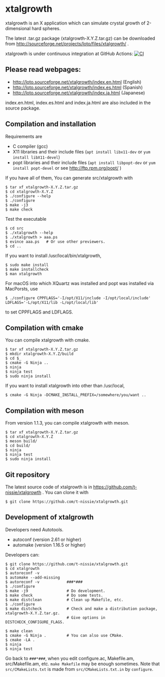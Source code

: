 xtalgrowth
==========
xtalgrowth is an X application which can simulate crystal
growth of 2-dimensional hard spheres.

The latest .tar.gz package (xtalgrowth-X.Y.Z.tar.gz) can be downloaded from
http://sourceforge.net/projects/loto/files/xtalgrowth/ .

<!-- xtalgrowth is under continuous integration at Travis CI: [![Build Status](https://travis-ci.com/t-nissie/xtalgrowth.svg?branch=master)](https://travis-ci.com/github/t-nissie/xtalgrowth) -->

xtalgrowth is under continuous integration at GitHub Actions:
[![CI](https://github.com/t-nissie/xtalgrowth/workflows/CI/badge.svg)](https://github.com/t-nissie/xtalgrowth/actions)

## Please read webpages:

* http://loto.sourceforge.net/xtalgrowth/index.en.html (English)
* http://loto.sourceforge.net/xtalgrowth/index.es.html (Spanish)
* http://loto.sourceforge.net/xtalgrowth/index.ja.html (Japanese)

index.en.html, index.es.html and index.ja.html are also included in the source package.

## Compilation and installation
Requirements are

* C compiler (gcc)
* X11 libraries and their include files (`apt install libx11-dev` or `yum install libX11-devel`)
* popt libraries and their include files (`apt install libpopt-dev` or `yum install popt-devel` or see http://ftp.rpm.org/popt/ )

If you have all of them, You can generate src/xtalgrowth with

    $ tar xf xtalgrowth-X.Y.Z.tar.gz
    $ cd xtalgrowth-X.Y.Z
    $ ./configure --help
    $ ./configure
    $ make -j3
    $ make check

Test the executable

    $ cd src
    $ ./xtalgrowth --help
    $ ./xtalgrowth > aaa.ps
    $ evince aaa.ps   # Or use other previewers.
    $ cd ..

If you want to install /usr/local/bin/xtalgrowth,

    $ sudo make install
    $ make installcheck
    $ man xtalgrowth

For macOS into which XQuartz was installed and popt was installed via MacPorsts, use

    $ ./configure CPPFLAGS='-I/opt/X11/include -I/opt/local/include' LDFLAGS='-L/opt/X11/lib -L/opt/local/lib'

to set CPPFLAGS and LDFLAGS.

## Compilation with cmake
You can compile xtalgrowth with cmake.

    $ tar xf xtalgrowth-X.Y.Z.tar.gz
    $ mkdir xtalgrowth-X.Y.Z/build
    $ cd $_
    $ cmake -G Ninja ..
    $ ninja
    $ ninja test
    $ sudo ninja install

If you want to install xtalgrowth into other than /usr/local,

    $ cmake -G Ninja -DCMAKE_INSTALL_PREFIX=/somewhere/you/want ..

## Compilation with meson
From version 1.1.3, you can compile xtalgrowth with meson.

    $ tar xf xtalgrowth-X.Y.Z.tar.gz
    $ cd xtalgrowth-X.Y.Z
    $ meson build/
    $ cd build/
    $ ninja
    $ ninja test
    $ sudo ninja install


## Git repository
The latest source code of xtalgrowth is in https://github.com/t-nissie/xtalgrowth .
You can clone it with

    $ git clone https://github.com/t-nissie/xtalgrowth.git

## Development of xtalgrowth
Developers need Autotools.

* autoconf (version 2.61 or higher)
* automake (version 1.16.5 or higher)

Developers can:

    $ git clone https://github.com/t-nissie/xtalgrowth.git
    $ cd xtalgrowth
    $ autoreconf -v
    $ automake --add-missing
    $ autoreconf -v            ###*###
    $ ./configure
    $ make -j9                 # Do development.
    $ make check               # Do some tests.
    $ make distclean           # Clean up Makefile, etc.
    $ ./configure
    $ make distcheck           # Check and make a distribution package, xtalgrowth-X.Y.Z.tar.gz.
                               # Give options in DISTCHECK_CONFIGURE_FLAGS.
    
    $ make clean
    $ cmake -G Ninja .         # You can also use CMake.
    $ cmake -LA .
    $ ninja
    $ ninja test

Go back to `###*###`, when you edit configure.ac, Makefile.am, src/Makefile.am, etc.
`make Makefile` may be enough sometimes.
Note that `src/CMakeLists.txt` is made from `src/CMakeLists.txt.in` by `configure`.
